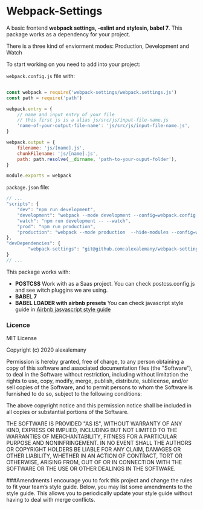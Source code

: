 # Webpack-Settings
A basic frontend **webpack settings, -eslint and stylesin, babel 7**. This package works as a dependency for your project.

There is a three kind of enviorment modes: Production, Development and Watch

To start working on you need to add into your project:

`webpack.config.js` file with:
```javascript

const webpack = require('webpack-settings/webpack.settings.js')
const path = require('path')

webpack.entry = {
	// name and input entry of your file
	// this first js is a alias js/src/js/input-file-name.js
	'name-of-your-output-file-name': 'js/src/js/input-file-name.js',
}

webpack.output = {
	filename: 'js/[name].js',
	chunkFilename: 'js/[name].js',
	path: path.resolve(__dirname, 'path-to-your-ouput-folder'),
}

module.exports = webpack
```

`package.json` file:
```javascript
// ...
"scripts": {
	"dev": "npm run development",
	"development": "webpack --mode development --config=webpack.config.js --display-error-details",
	"watch": "npm run development -- --watch",
	"prod": "npm run production",
	"production": "webpack --mode production  --hide-modules --config=webpack.config.js"
},
"devDependencies": {
        "webpack-settings": "git@github.com:alexalemany/webpack-settings.git#semver:~v1.x.x"
}
// ...
```

This package works with:
- **POSTCSS**
Work with as a Saas project. You can check postcss.config.js and see witch pluggins we are using.
- **BABEL 7**
- **BABEL LOADER with airbnb presets**
You can check javascript style guide in [Airbnb jasvascript style guide](https://github.com/airbnb/javascript)

### Licence
MIT License

Copyright (c) 2020 alexalemany

Permission is hereby granted, free of charge, to any person obtaining a copy
of this software and associated documentation files (the "Software"), to deal
in the Software without restriction, including without limitation the rights
to use, copy, modify, merge, publish, distribute, sublicense, and/or sell
copies of the Software, and to permit persons to whom the Software is
furnished to do so, subject to the following conditions:

The above copyright notice and this permission notice shall be included in all
copies or substantial portions of the Software.

THE SOFTWARE IS PROVIDED "AS IS", WITHOUT WARRANTY OF ANY KIND, EXPRESS OR
IMPLIED, INCLUDING BUT NOT LIMITED TO THE WARRANTIES OF MERCHANTABILITY,
FITNESS FOR A PARTICULAR PURPOSE AND NONINFRINGEMENT. IN NO EVENT SHALL THE
AUTHORS OR COPYRIGHT HOLDERS BE LIABLE FOR ANY CLAIM, DAMAGES OR OTHER
LIABILITY, WHETHER IN AN ACTION OF CONTRACT, TORT OR OTHERWISE, ARISING FROM,
OUT OF OR IN CONNECTION WITH THE SOFTWARE OR THE USE OR OTHER DEALINGS IN THE
SOFTWARE.


###Amendments
I encourage you to fork this project and change the rules to fit your team’s style guide. Below, you may list some amendments to the style guide. This allows you to periodically update your style guide without having to deal with merge conflicts.
